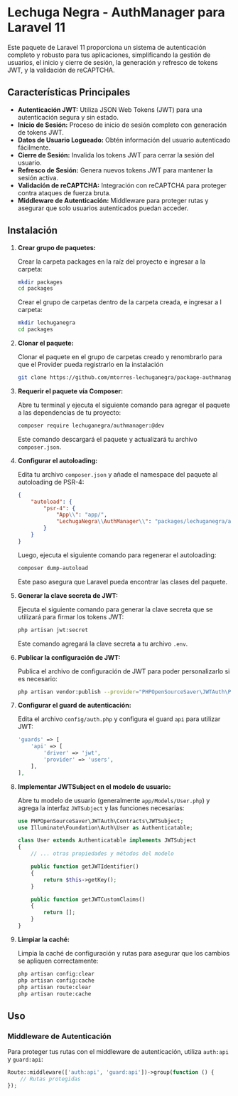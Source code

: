 # Lechuga Negra - AuthManager para Laravel 11

Este paquete de Laravel 11 proporciona un sistema de autenticación completo y robusto para tus aplicaciones, simplificando la gestión de usuarios, el inicio y cierre de sesión, la generación y refresco de tokens JWT, y la validación de reCAPTCHA.

## Características Principales

* **Autenticación JWT:** Utiliza JSON Web Tokens (JWT) para una autenticación segura y sin estado.
* **Inicio de Sesión:** Proceso de inicio de sesión completo con generación de tokens JWT.
* **Datos de Usuario Logueado:** Obtén información del usuario autenticado fácilmente.
* **Cierre de Sesión:** Invalida los tokens JWT para cerrar la sesión del usuario.
* **Refresco de Sesión:** Genera nuevos tokens JWT para mantener la sesión activa.
* **Validación de reCAPTCHA:** Integración con reCAPTCHA para proteger contra ataques de fuerza bruta.
* **Middleware de Autenticación:** Middleware para proteger rutas y asegurar que solo usuarios autenticados puedan acceder.

## Instalación

1.  **Crear grupo de paquetes:**

    Crear la carpeta packages en la raíz del proyecto e ingresar a la carpeta:

    ```bash
    mkdir packages
    cd packages
    ```

    Crear el grupo de carpetas dentro de la carpeta creada, e ingresar a l carpeta:
    
    ```bash
    mkdir lechuganegra
    cd packages
    ```

2.  **Clonar el paquete:**

    Clonar el paquete en el grupo de carpetas creado y renombrarlo para que el Provider pueda registrarlo en la instalación

    ```bash
    git clone https://github.com/mtorres-lechuganegra/package-authmanager.git authmanager
    ```

3.  **Requerir el paquete vía Composer:**

    Abre tu terminal y ejecuta el siguiente comando para agregar el paquete a las dependencias de tu proyecto:

    ```bash
    composer require lechuganegra/authmanager:@dev
    ```

    Este comando descargará el paquete y actualizará tu archivo `composer.json`.

4.  **Configurar el autoloading:**

    Edita tu archivo `composer.json` y añade el namespace del paquete al autoloading de PSR-4:

    ```json
    {
        "autoload": {
            "psr-4": {
                "App\\": "app/",
                "LechugaNegra\\AuthManager\\": "packages/lechuganegra/authmanager/"
            }
        }
    }
    ```

    Luego, ejecuta el siguiente comando para regenerar el autoloading:

    ```bash
    composer dump-autoload
    ```

    Este paso asegura que Laravel pueda encontrar las clases del paquete.

5.  **Generar la clave secreta de JWT:**

    Ejecuta el siguiente comando para generar la clave secreta que se utilizará para firmar los tokens JWT:

    ```bash
    php artisan jwt:secret
    ```

    Este comando agregará la clave secreta a tu archivo `.env`.

6.  **Publicar la configuración de JWT:**

    Publica el archivo de configuración de JWT para poder personalizarlo si es necesario:

    ```bash
    php artisan vendor:publish --provider="PHPOpenSourceSaver\JWTAuth\Providers\LaravelServiceProvider"
    ```

7.  **Configurar el guard de autenticación:**

    Edita el archivo `config/auth.php` y configura el guard `api` para utilizar JWT:

    ```php
    'guards' => [
        'api' => [
            'driver' => 'jwt',
            'provider' => 'users',
        ],
    ],
    ```

8.  **Implementar JWTSubject en el modelo de usuario:**

    Abre tu modelo de usuario (generalmente `app/Models/User.php`) y agrega la interfaz `JWTSubject` y las funciones necesarias:

    ```php
    use PHPOpenSourceSaver\JWTAuth\Contracts\JWTSubject;
    use Illuminate\Foundation\Auth\User as Authenticatable;

    class User extends Authenticatable implements JWTSubject
    {
        // ... otras propiedades y métodos del modelo

        public function getJWTIdentifier()
        {
            return $this->getKey();
        }

        public function getJWTCustomClaims()
        {
            return [];
        }
    }
    ```

9.  **Limpiar la caché:**

    Limpia la caché de configuración y rutas para asegurar que los cambios se apliquen correctamente:

    ```bash
    php artisan config:clear
    php artisan config:cache
    php artisan route:clear
    php artisan route:cache
    ```

## Uso

### Middleware de Autenticación

Para proteger tus rutas con el middleware de autenticación, utiliza `auth:api` y `guard:api`:

```php
Route::middleware(['auth:api', 'guard:api'])->group(function () {
    // Rutas protegidas
});
